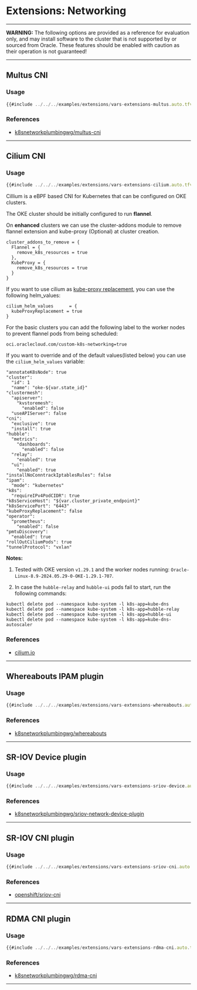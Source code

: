 # Extensions: Networking

****
**WARNING:** The following options are provided as a reference for evaluation only, and may install software to the cluster that is not supported by or sourced from Oracle. These features should be enabled with caution as their operation is not guaranteed!
****

## Multus CNI

### Usage
```javascript
{{#include ../../../examples/extensions/vars-extensions-multus.auto.tfvars:4:}}
```

### References
* [k8snetworkplumbingwg/multus-cni](https://github.com/k8snetworkplumbingwg/multus-cni)

****

## Cilium CNI

### Usage
```javascript
{{#include ../../../examples/extensions/vars-extensions-cilium.auto.tfvars:4:}}
```

Cillium is a eBPF based CNI for Kubernetes that can be configured on OKE clusters.

The OKE cluster should be initially configured to run **flannel**. 

On **enhanced** clusters we can use the cluster-addons module to remove flannel extension and kube-proxy (Optional) at cluster creation. 


```
cluster_addons_to_remove = {
  Flannel = {
    remove_k8s_resources = true
  },
  KubeProxy = {
    remove_k8s_resources = true
  }
}
```

If you want to use cilium as [kube-proxy replacement](https://docs.cilium.io/en/stable/network/kubernetes/kubeproxy-free/), you can use the following helm_values:

```
cilium_helm_values      = {
  kubeProxyReplacement = true
}
```

For the basic clusters you can add the following label to the worker nodes to prevent flannel pods from being scheduled:

```
oci.oraclecloud.com/custom-k8s-networking=true
```

If you want to override and of the default values(listed below) you can use the `cilium_helm_values` variable:

```
"annotateK8sNode": true
"cluster":
  "id": 1
  "name": "oke-${var.state_id}"
"clustermesh":
  "apiserver":
    "kvstoremesh":
      "enabled": false
  "useAPIServer": false
"cni":
  "exclusive": true
  "install": true
"hubble":
  "metrics":
    "dashboards":
      "enabled": false
  "relay":
    "enabled": true
  "ui":
    "enabled": true
"installNoConntrackIptablesRules": false
"ipam":
  "mode": "kubernetes"
"k8s":
  "requireIPv4PodCIDR": true
"k8sServiceHost": "${var.cluster_private_endpoint}"
"k8sServicePort": "6443"
"kubeProxyReplacement": false
"operator":
  "prometheus":
    "enabled": false
"pmtuDiscovery":
  "enabled": true
"rollOutCiliumPods": true
"tunnelProtocol": "vxlan"
```


**Notes:**
1. Tested with OKE version `v1.29.1` and the worker nodes running: `Oracle-Linux-8.9-2024.05.29-0-OKE-1.29.1-707`.

2. In case the `hubble-relay` and `hubble-ui` pods fail to start, run the following commands:

```
kubectl delete pod --namespace kube-system -l k8s-app=kube-dns
kubectl delete pod --namespace kube-system -l k8s-app=hubble-relay
kubectl delete pod --namespace kube-system -l k8s-app=hubble-ui
kubectl delete pod --namespace kube-system -l k8s-app=kube-dns-autoscaler
```

### References
* [cilium.io](https://cilium.io)

****

## Whereabouts IPAM plugin

### Usage
```javascript
{{#include ../../../examples/extensions/vars-extensions-whereabouts.auto.tfvars:4:}}
```

### References
* [k8snetworkplumbingwg/whereabouts](https://github.com/k8snetworkplumbingwg/whereabouts)

****

## SR-IOV Device plugin

### Usage
```javascript
{{#include ../../../examples/extensions/vars-extensions-sriov-device.auto.tfvars:4:}}
```

### References
* [k8snetworkplumbingwg/sriov-network-device-plugin](https://github.com/k8snetworkplumbingwg/sriov-network-device-plugin)

****

## SR-IOV CNI plugin

### Usage
```javascript
{{#include ../../../examples/extensions/vars-extensions-sriov-cni.auto.tfvars:4:}}
```

### References
* [openshift/sriov-cni](https://github.com/openshift/sriov-cni)

****

## RDMA CNI plugin

### Usage
```javascript
{{#include ../../../examples/extensions/vars-extensions-rdma-cni.auto.tfvars:4:}}
```

### References
* [k8snetworkplumbingwg/rdma-cni](https://github.com/k8snetworkplumbingwg/rdma-cni)

****
